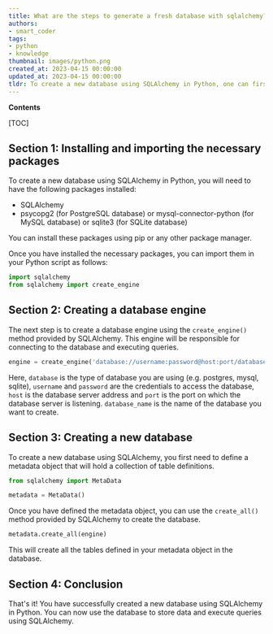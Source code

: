 ```yaml
---
title: What are the steps to generate a fresh database with sqlalchemy?
authors:
- smart_coder
tags:
- python
- knowledge
thumbnail: images/python.png
created_at: 2023-04-15 00:00:00
updated_at: 2023-04-15 00:00:00
tldr: To create a new database using SQLAlchemy in Python, one can first create a database engine and then use the create\_all() method to create tables in that database.
---
```


**Contents**

[TOC]

## Section 1: Installing and importing the necessary packages

To create a new database using SQLAlchemy in Python, you will need to have the following packages installed:
* SQLAlchemy
* psycopg2 (for PostgreSQL database) or mysql-connector-python (for MySQL database) or sqlite3 (for SQLite database)

You can install these packages using pip or any other package manager.

Once you have installed the necessary packages, you can import them in your Python script as follows:

```python
import sqlalchemy
from sqlalchemy import create_engine
```

## Section 2: Creating a database engine

The next step is to create a database engine using the `create_engine()` method provided by SQLAlchemy. This engine will be responsible for connecting to the database and executing queries.

```python
engine = create_engine('database://username:password@host:port/database_name')
```

Here, `database` is the type of database you are using (e.g. postgres, mysql, sqlite), `username` and `password` are the credentials to access the database, `host` is the database server address and `port` is the port on which the database server is listening. `database_name` is the name of the database you want to create.

## Section 3: Creating a new database

To create a new database using SQLAlchemy, you first need to define a metadata object that will hold a collection of table definitions.

```python
from sqlalchemy import MetaData

metadata = MetaData()
```

Once you have defined the metadata object, you can use the `create_all()` method provided by SQLAlchemy to create the database.

```python
metadata.create_all(engine)
```

This will create all the tables defined in your metadata object in the database.

## Section 4: Conclusion

That's it! You have successfully created a new database using SQLAlchemy in Python. You can now use the database to store data and execute queries using SQLAlchemy.
